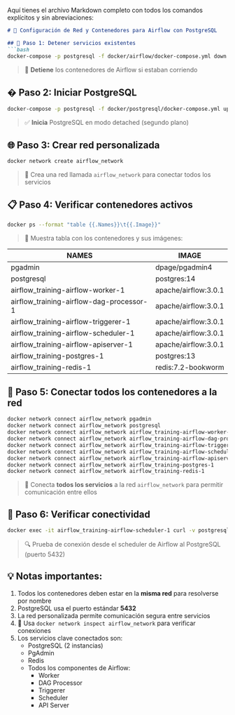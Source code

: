 Aquí tienes el archivo Markdown completo con todos los comandos explícitos y sin abreviaciones:

```markdown
# 🐳 Configuración de Red y Contenedores para Airflow con PostgreSQL

## 🔄 Paso 1: Detener servicios existentes
```bash
docker-compose -p postgresql -f docker/airflow/docker-compose.yml down
```
> 🛑 **Detiene** los contenedores de Airflow si estaban corriendo

## � Paso 2: Iniciar PostgreSQL
```bash
docker-compose -p postgresql -f docker/postgresql/docker-compose.yml up -d
```
> ✅ **Inicia** PostgreSQL en modo detached (segundo plano)

## 🌐 Paso 3: Crear red personalizada
```bash
docker network create airflow_network
```
> 🔗 Crea una red llamada `airflow_network` para conectar todos los servicios

## 📋 Paso 4: Verificar contenedores activos
```bash
docker ps --format "table {{.Names}}\t{{.Image}}"
```
> 👀 Muestra tabla con los contenedores y sus imágenes:

| NAMES                                      | IMAGE                     |
|--------------------------------------------|---------------------------|
| pgadmin                                    | dpage/pgadmin4            |
| postgresql                                 | postgres:14               |
| airflow_training-airflow-worker-1          | apache/airflow:3.0.1      |
| airflow_training-airflow-dag-processor-1   | apache/airflow:3.0.1      |
| airflow_training-airflow-triggerer-1       | apache/airflow:3.0.1      |
| airflow_training-airflow-scheduler-1       | apache/airflow:3.0.1      |
| airflow_training-airflow-apiserver-1       | apache/airflow:3.0.1      |
| airflow_training-postgres-1                | postgres:13               |
| airflow_training-redis-1                   | redis:7.2-bookworm        |

## 🔌 Paso 5: Conectar todos los contenedores a la red
```bash
docker network connect airflow_network pgadmin
docker network connect airflow_network postgresql
docker network connect airflow_network airflow_training-airflow-worker-1
docker network connect airflow_network airflow_training-airflow-dag-processor-1
docker network connect airflow_network airflow_training-airflow-triggerer-1
docker network connect airflow_network airflow_training-airflow-scheduler-1
docker network connect airflow_network airflow_training-airflow-apiserver-1
docker network connect airflow_network airflow_training-postgres-1
docker network connect airflow_network airflow_training-redis-1
```
> 🤝 Conecta **todos los servicios** a la red `airflow_network` para permitir comunicación entre ellos

## 🧪 Paso 6: Verificar conectividad
```bash
docker exec -it airflow_training-airflow-scheduler-1 curl -v postgresql:5432
```
> 🔍 Prueba de conexión desde el scheduler de Airflow al PostgreSQL (puerto 5432)

## 💡 Notas importantes:
1. Todos los contenedores deben estar en la **misma red** para resolverse por nombre
2. PostgreSQL usa el puerto estándar **5432**
3. La red personalizada permite comunicación segura entre servicios
4. 🐳 Usa `docker network inspect airflow_network` para verificar conexiones
5. Los servicios clave conectados son:
   - PostgreSQL (2 instancias)
   - PgAdmin
   - Redis
   - Todos los componentes de Airflow:
     - Worker
     - DAG Processor
     - Triggerer
     - Scheduler
     - API Server
```